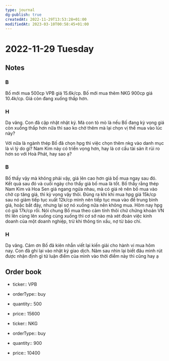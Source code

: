 ```yaml
---
type: journal
dg-publish: true
createdAt: 2022-11-29T13:53:28+01:00
modifiedAt: 2023-03-10T00:58:45+01:00
---
```

# 2022-11-29 Tuesday

## Notes

### B

Bố mới mua 500cp VPB giá 15.6k/cp. Bố mới mua thêm NKG 900cp giá 10.4k/cp. Giá còn đang xuống thấp hơn.

### H

Dạ vâng. Con đã cập nhật nhật ký. Mà con tò mò là nếu Bố đang kỳ vọng giá còn xuống thấp hơn nữa thì sao ko chờ thêm mà lại chọn vị thế mua vào lúc này?

Với nữa là ngành thép Bố đã chọn hpg thì việc chọn thêm nkg vào danh mục là vì lý do gì? Nam Kim này có triển vọng hơn, hay là cơ cấu tài sản ít rủi ro hơn so với Hoà Phát, hay sao ạ?

### B

Bố thấy vậy mà không phải vậy, giá lên cao hơn giá bố mua ngay sau đó. Kết quả sau đó và cuối ngày cho thấy giá bố mua là tốt.
Bố thấy rằng thép Nam Kim và Hoa Sen giá ngang ngửa nhau, mà có giá rẻ nên bố mua vào chờ cp tăng giá, thì kỳ vọng vậy thôi.
Đúng ra khi khi mua hpg giá 15k/cp sau nó giảm tiếp tục xuất 12k/cp mình nên tiếp tục mua vào để trung bình giá, hoặc bắt đáy, nhưng lại sợ nó xuống nữa nên không mua. Hôm nay hpg có giá 17k/cp rồi.
Nói chung Bố mua theo cảm tính thôi chứ chứng khoán VN thì lên cùng lên xuống cùng xuống thì cơ sở nào mà xét đoán việc kinh doanh của một doanh nghiệp, trừ khi thông tin xấu, nợ từ báo chí.

### H

Dạ vâng. Cảm ơn Bố đã kiên nhẫn viết lại kiến giải cho hành vi mua hôm nay. Con đã ghi lại vào nhật ký giao dịch. Năm sau nhìn lại biết đâu mình rút được nhận định gì từ luận điểm của mình vào thời điểm này thì cũng hay ạ

## Order book

- ticker:: VPB
- orderType:: buy
- quantity:: 500
- price:: 15600

- ticker:: NKG
- orderType:: buy
- quantity:: 900
- price:: 10400
